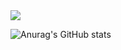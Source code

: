 <img src="https://img.shields.io/badge/Java-007396?style=flat-square&logo=python&logoColor=white"/>

![Anurag's GitHub stats](https://github-readme-stats.vercel.app/api?username=Cansur&show_icons=true&theme=radical)
